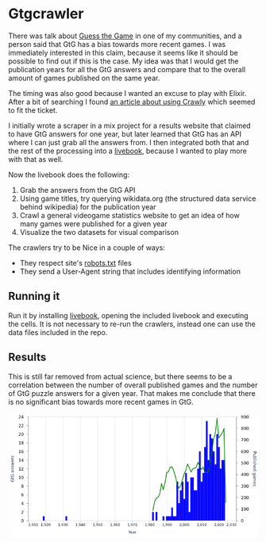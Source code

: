 # Gtgcrawler

There was talk about [Guess the Game](https://guessthe.game) in one of my
communities, and a person said that GtG has a bias towards more recent games.
I was immediately interested in this claim, because it seems like it should be
possible to find out if this is the case. My idea was that I would get the
publication years for all the GtG answers and compare that to the overall
amount of games published on the same year.

The timing was also good because I wanted an excuse to play with Elixir. After
a bit of searching I found [an article about using Crawly](https://www.scrapingbee.com/blog/web-scraping-elixir/)
which seemed to fit the ticket.

I initially wrote a scraper in a mix project for a results website that claimed
to have GtG answers for one year, but later learned that GtG has an API where
I can just grab all the answers from. I then integrated both that and the rest
of the processing into a [livebook](https://livebook.dev), because I wanted
to play more with that as well.

Now the livebook does the following:

1. Grab the answers from the GtG API
2. Using game titles, try querying wikidata.org (the structured data service
   behind wikipedia) for the publication year
3. Crawl a general videogame statistics website to get an idea of how many
   games were published for a given year
4. Visualize the two datasets for visual comparison

The crawlers try to be Nice in a couple of ways:

- They respect site's [robots.txt](https://en.wikipedia.org/wiki/Robots.txt) files
- They send a User-Agent string that includes identifying information

## Running it

Run it by installing [livebook](https://livebook.dev), opening the included
livebook and executing the cells. It is not necessary to re-run the crawlers,
instead one can use the data files included in the repo.

## Results

This is still far removed from actual science, but there seems to be a
correlation between the number of overall published games and the number
of GtG puzzle answers for a given year. That makes me conclude that there
is no significant bias towards more recent games in GtG.

![graph showing the distribution of GtG answers vs published games per year](docs/files/visualization.png)
